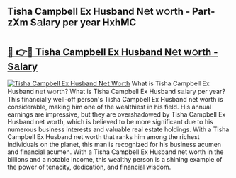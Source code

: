 ## Tisha Campbell Ex Husband N𝚎t w𝚘rth - Part-zXm S𝚊lary per year HxhMC

# <h2><a href="http://gc3475r.nevu.top/?p=Tisha+Campbell+Ex+Husband">🔗 👉🔴 Tisha Campbell Ex Husband N𝚎t w𝚘rth - S𝚊lary</a></h2>

[![Tisha Campbell Ex Husband N𝚎t W𝚘rth](https://i.imgur.com/Oavwk0R.jpeg)](http://gc3475r.nevu.top/?p=Tisha+Campbell+Ex+Husband)
What is Tisha Campbell Ex Husband n𝚎t w𝚘rth? What is Tisha Campbell Ex Husband s𝚊lary per year?
This financially well-off person's Tisha Campbell Ex Husband net worth is considerable, making him one of the wealthiest in his field. His annual earnings are impressive, but they are overshadowed by Tisha Campbell Ex Husband net worth, which is believed to be more significant due to his numerous business interests and valuable real estate holdings. With a Tisha Campbell Ex Husband net worth that ranks him among the richest individuals on the planet, this man is recognized for his business acumen and financial acumen. With a Tisha Campbell Ex Husband net worth in the billions and a notable income, this wealthy person is a shining example of the power of tenacity, dedication, and financial wisdom.
